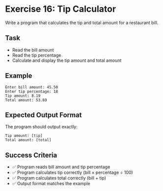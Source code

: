 # Exercise 16: Tip Calculator

Write a program that calculates the tip and total amount for a restaurant bill.

## Task
- Read the bill amount
- Read the tip percentage
- Calculate and display the tip amount and total amount

## Example
```
Enter bill amount: 45.50
Enter tip percentage: 18
Tip amount: 8.19
Total amount: 53.69
```

## Expected Output Format
The program should output exactly:
```
Tip amount: [tip]
Total amount: [total]
```

## Success Criteria
- ✅ Program reads bill amount and tip percentage
- ✅ Program calculates tip correctly (bill × percentage ÷ 100)
- ✅ Program calculates total correctly (bill + tip)
- ✅ Output format matches the example